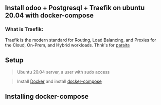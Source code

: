 ## Install odoo + Postgresql + Traefik on ubuntu 20.04 with docker-compose
### What is Traefik:
Traefik is the modern standard for Routing, Load Balancing, and Proxies for the Cloud, On-Prem, and Hybrid workloads. 
Thnk's for [paraita](https://github.com/paraita/docker-compose-traefik-odoo-postgres)

## Setup
> Ubuntu 20.04 server, a user with sudo access

> Install [Docker](https://docs.docker.com/get-docker/) and install [docker-compose](https://docs.docker.com/compose/install/compose-plugin/#install-using-the-repository)

## Installing docker-compose

```

```


